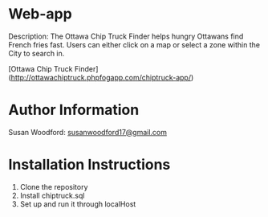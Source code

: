 Web-app
=======

Description: The Ottawa Chip Truck Finder helps hungry Ottawans find French fries fast. Users can either click on a map or select a zone within the City to search in.

[Ottawa Chip Truck Finder] (http://ottawachiptruck.phpfogapp.com/chiptruck-app/)

Author Information
==================

Susan Woodford: susanwoodford17@gmail.com


Installation Instructions
=========================
1. Clone the repository
2. Install chiptruck.sql
3. Set up and run it through localHost